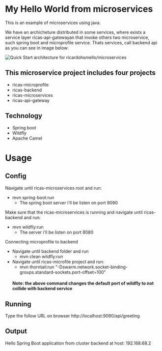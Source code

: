 # My Hello World from microservices

This is an example of microservices using java. 

We have an archicheture distributed in some services, where exists a service layer ricas-api-gatewayan that invoke others two microservice, such spring boot and microprofile service. Thats services, call backend api as you can see in image below:

![Quick Start architecture for ricardohsmello/microservices](https://imagizer.imageshack.com/v2/752x452q90/r/923/4wtnFL.png)

## This microservice project includes four projects
- ricas-microprofile
- ricas-backend
- ricas-microservices
- ricas-api-gateway

## Technology
- Spring boot
- Wildfly
- Apache Camel

# Usage
## Config
Navigate until ricas-microservices root and run:
- mvn spring-boot:run
  - The spring boot server i'll be listen on port 9090
  
Make sure that the ricas-microservices is running and navigate until ricas-backend and run: 
- mvn wildfly:run
  - The server i'll be listen on port 8080
  
 Connecting microprofile to backend
 - Navigate until backend folder and run
   - mvn clean wildfly:run
 - Navigate until ricas-microfile project and run:
   - mvn thorntail:run "-Dswarm.network.socket-binding-groups.standard-sockets.port-offset=100"
   #### Note: the above command changes the default port of wildfly to not collide with backend service 


## Running
Type the follow URL on browser
http://localhost:9090/api/greeting

## Output
Hello Spring Boot application from cluster backend at host: 192.168.68.2
